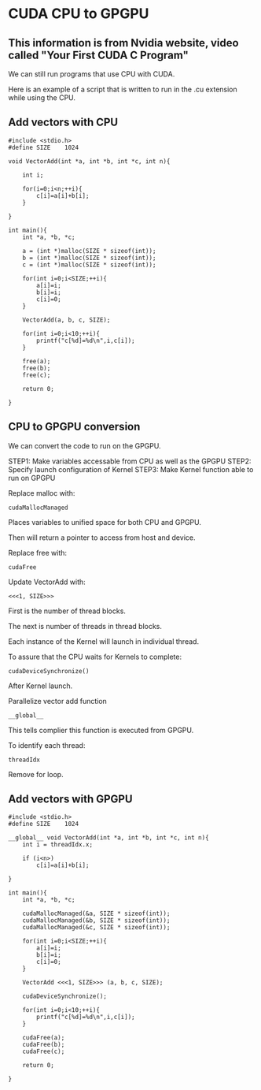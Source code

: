# CUDA CPU to GPGPU

## This information is from Nvidia website, video called "Your First CUDA C Program"

We can still run programs that use CPU with CUDA.

Here is an example of a script that is written to run in the .cu extension while using the CPU.

## Add vectors with CPU

    #include <stdio.h>
    #define SIZE    1024

    void VectorAdd(int *a, int *b, int *c, int n){
        
        int i;

        for(i=0;i<n;++i){
            c[i]=a[i]+b[i];
        }

    }

    int main(){
        int *a, *b, *c;

        a = (int *)malloc(SIZE * sizeof(int));
        b = (int *)malloc(SIZE * sizeof(int));
        c = (int *)malloc(SIZE * sizeof(int));

        for(int i=0;i<SIZE;++i){
            a[i]=i;
            b[i]=i;
            c[i]=0;
        }

        VectorAdd(a, b, c, SIZE);

        for(int i=0;i<10;++i){
            printf("c[%d]=%d\n",i,c[i]);
        }

        free(a);
        free(b);
        free(c);

        return 0;

    }

## CPU to GPGPU conversion

We can convert the code to run on the GPGPU.

STEP1: Make variables accessable from CPU as well as the GPGPU
STEP2: Specify launch configuration of Kernel
STEP3: Make Kernel function able to run on GPGPU

Replace malloc with:

    cudaMallocManaged

Places variables to unified space for both CPU and GPGPU.

Then will return a pointer to access from host and device.

Replace free with:

    cudaFree

Update VectorAdd with:

    <<<1, SIZE>>>

First is the number of thread blocks.

The next is number of threads in thread blocks.

Each instance of the Kernel will launch in individual thread.

To assure that the CPU waits for Kernels to complete:

    cudaDeviceSynchronize()

After Kernel launch.

Parallelize vector add function

    __global__

This tells complier this function is executed from GPGPU.

To identify each thread:

    threadIdx

Remove for loop.

## Add vectors with GPGPU

    #include <stdio.h>
    #define SIZE    1024

    __global__ void VectorAdd(int *a, int *b, int *c, int n){    
        int i = threadIdx.x;

        if (i<n>)
            c[i]=a[i]+b[i];

    }

    int main(){
        int *a, *b, *c;

        cudaMallocManaged(&a, SIZE * sizeof(int));
        cudaMallocManaged(&b, SIZE * sizeof(int));
        cudaMallocManaged(&c, SIZE * sizeof(int));

        for(int i=0;i<SIZE;++i){
            a[i]=i;
            b[i]=i;
            c[i]=0;
        }

        VectorAdd <<<1, SIZE>>> (a, b, c, SIZE);

        cudaDeviceSynchronize();

        for(int i=0;i<10;++i){
            printf("c[%d]=%d\n",i,c[i]);
        }

        cudaFree(a);
        cudaFree(b);
        cudaFree(c);

        return 0;

    }